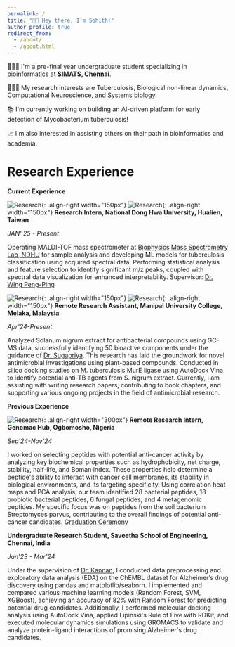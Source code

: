```yaml
---
permalink: /
title: "👋🏼 Hey there, I'm Sohith!"
author_profile: true
redirect_from: 
  - /about/
  - /about.html
---
```


🧑🏽‍💻 I'm a pre-final year undergraduate student specializing in bioinformatics at **SIMATS, Chennai**.

🧑🏽‍🔬 My research interests are Tuberculosis, Biological non-linear dynamics, Computational Neuroscience, and Systems biology.

📚 I'm currently working on building an AI-driven platform for early detection of Mycobacterium tuberculosis!

📈 I'm also interested in assisting others on their path in bioinformatics and academia.

Research Experience
====
**Current Experience**

![Research](/sohith/images/ndhu_1.JPG){: .align-right width="150px"}
![Research](/sohith/images/ndhu_2.jpeg){: .align-right width="150px"}
**Research Intern, National Dong Hwa University, Hualien, Taiwan**                                                                                 

*JAN' 25 - Present*

Operating MALDI-TOF mass spectrometer at [Biophysics Mass Spectrometry Lab, NDHU](http://faculty.ndhu.edu.tw/~PENGW/contact/) for sample analysis and developing ML models for tuberculosis classification using acquired spectral data.
Performing statistical analysis and feature selection to identify significant m/z peaks, coupled with spectral data visualization for enhanced interpretability. Supervisor: [Dr. Wing Peng-Ping](https://www.researchgate.net/profile/Wen-Ping-Peng/research)

![Research](/sohith/images/lab_3.png){: .align-right width="150px"}
![Research](/sohith/images/lab_2.png){: .align-right width="150px"}
**Remote Research Assistant, Manipal University College, Melaka, Malaysia**                                                                       

*Apr'24-Present*

Analyzed Solanum nigrum extract for antibacterial compounds using GC-MS data, successfully identifying 50 bioactive components under the guidance of [Dr. Sugapriya](https://scholar.google.co.in/citations?hl=en&user=dieHes4AAAAJ). This research has laid the groundwork for novel antimicrobial investigations using plant-based compounds.
Conducted in silico docking studies on M. tuberculosis MurE ligase using AutoDock Vina to identify potential anti-TB agents from S. nigrum extract. Currently, I am assisting with writing research papers, contributing to book chapters, and supporting various ongoing projects in the field of antimicrobial research.

**Previous Experience**

![Research](/sohith/images/docked.png){: .align-right width="300px"}
**Remote Research Intern, Genomac Hub, Ogbomosho, Nigeria**                                                                                      

*Sep'24-Nov'24*

I worked on selecting peptides with potential anti-cancer activity by analyzing key biochemical properties such as hydrophobicity, net charge, stability, half-life, and Boman index. These properties help determine a peptide's ability to interact with cancer cell membranes, its stability in biological environments, and its targeting specificity. Using correlation heat maps and PCA analysis, our team identified 28 bacterial peptides, 18 probiotic bacterial peptides, 6 fungal peptides, and 4 metagenomic peptides. My specific focus was on peptides from the soil bacterium Streptomyces parvus, contributing to the overall findings of potential anti-cancer candidates. [Graduation Ceremony](https://www.youtube.com/live/Bzw7sYRSYVg?si=28OAN3kkAOeAFobr)

**Undergraduate Research Student, Saveetha School of Engineering, Chennai, India**                                                              

*Jan'23 - Mar'24*

Under the supervision of [Dr. Kannan](https://scholar.google.co.in/citations?hl=en&user=RwsuY0gAAAAJ), I conducted data preprocessing and exploratory data analysis (EDA) on the ChEMBL dataset for Alzheimer’s drug discovery using pandas and matplotlib/seaborn. I implemented and compared various machine learning models (Random Forest, SVM, XGBoost), achieving an accuracy of 82% with Random Forest for predicting potential drug candidates. Additionally, I performed molecular docking analysis using AutoDock Vina, applied Lipinski's Rule of Five with RDKit, and executed molecular dynamics simulations using GROMACS to validate and analyze protein-ligand interactions of promising Alzheimer's drug candidates.




